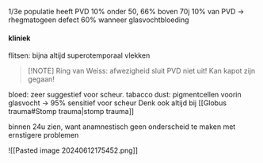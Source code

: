 1/3e populatie heeft PVD
10% onder 50, 66% boven 70j
10% van PVD -> rhegmatogeen defect
60% wanneer glasvochtbloeding

#### kliniek
flitsen: bijna altijd superotemporaal
vlekken
> [!NOTE] Ring van Weiss: afwezigheid sluit PVD niet uit! Kan kapot zijn gegaan!

bloed: zeer suggestief voor scheur.
tabacco dust: pigmentcellen voorin glasvocht -> 95% sensitief voor scheur
Denk ook altijd bij [[Globus trauma#Stomp trauma|stomp trauma]]

binnen 24u zien, want anamnestisch geen onderscheid te maken met ernstigere problemen 

![[Pasted image 20240612175452.png]]